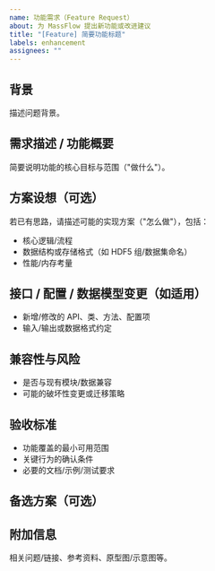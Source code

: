 ```yaml
---
name: 功能需求（Feature Request）
about: 为 MassFlow 提出新功能或改进建议
title: "[Feature] 简要功能标题"
labels: enhancement
assignees: ""
---
```



## 背景
描述问题背景。

## 需求描述 / 功能概要
简要说明功能的核心目标与范围（"做什么"）。

## 方案设想（可选）
若已有思路，请描述可能的实现方案（"怎么做"），包括：
- 核心逻辑/流程
- 数据结构或存储格式（如 HDF5 组/数据集命名）
- 性能/内存考量

## 接口 / 配置 / 数据模型变更（如适用）
- 新增/修改的 API、类、方法、配置项
- 输入/输出或数据格式约定

## 兼容性与风险
- 是否与现有模块/数据兼容
- 可能的破坏性变更或迁移策略

## 验收标准
- 功能覆盖的最小可用范围
- 关键行为的确认条件
- 必要的文档/示例/测试要求

## 备选方案（可选）

## 附加信息
相关问题/链接、参考资料、原型图/示意图等。